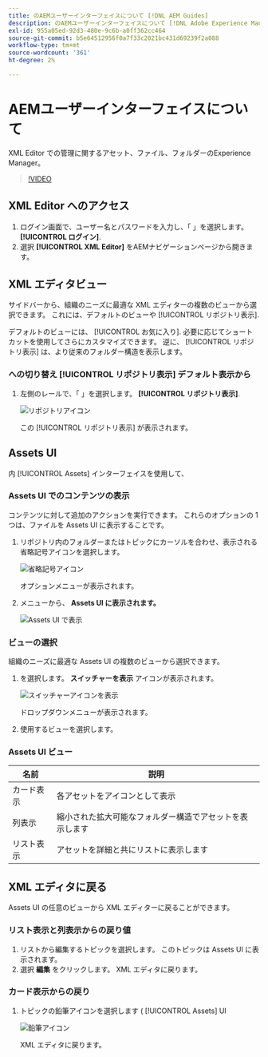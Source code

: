 ```yaml
---
title: のAEMユーザーインターフェイスについて [!DNL AEM Guides]
description: のAEMユーザーインターフェイスについて [!DNL Adobe Experience Manager Guides]
exl-id: 955a05ed-92d3-480e-9c6b-a0ff362cc464
source-git-commit: b5e64512956f0a7f33c2021bc431d69239f2a088
workflow-type: tm+mt
source-wordcount: '361'
ht-degree: 2%

---
```


# AEMユーザーインターフェイスについて

XML Editor での管理に関するアセット、ファイル、フォルダーのExperience Manager。

>[!VIDEO](https://video.tv.adobe.com/v/336659?quality=12&learn=on)

## XML Editor へのアクセス

1. ログイン画面で、ユーザー名とパスワードを入力し、「 」を選択します。 **[!UICONTROL ログイン]**.
2. 選択 **[!UICONTROL XML Editor]** をAEMナビゲーションページから開きます。

## XML エディタビュー

サイドバーから、組織のニーズに最適な XML エディターの複数のビューから選択できます。 これには、デフォルトのビューや [!UICONTROL リポジトリ表示].

デフォルトのビューには、 [!UICONTROL お気に入り]. 必要に応じてショートカットを使用してさらにカスタマイズできます。 逆に、 [!UICONTROL リポジトリ表示] は、より従来のフォルダー構造を表示します。

### への切り替え [!UICONTROL リポジトリ表示] デフォルト表示から

1. 左側のレールで、「 」を選択します。 **[!UICONTROL リポジトリ表示]**.

   ![リポジトリアイコン](images/common/repository-icon.png)

   この [!UICONTROL リポジトリ表示] が表示されます。

## Assets UI

内 [!UICONTROL Assets] インターフェイスを使用して、

### Assets UI でのコンテンツの表示

コンテンツに対して追加のアクションを実行できます。 これらのオプションの 1 つは、ファイルを Assets UI に表示することです。

1. リポジトリ内のフォルダーまたはトピックにカーソルを合わせ、表示される省略記号アイコンを選択します。

   ![省略記号アイコン](images/lesson-2/options-menu-with-markings.png)

   オプションメニューが表示されます。

1. メニューから、 **Assets UI に表示されます。**

   ![Assets UI で表示](images/lesson-2/assets-ui.png)


### ビューの選択

組織のニーズに最適な Assets UI の複数のビューから選択できます。

1. を選択します。 **スイッチャーを表示** アイコンが表示されます。

   ![スイッチャーアイコンを表示](images/lesson-2/view-switcher.png)

   ドロップダウンメニューが表示されます。

1. 使用するビューを選択します。

### Assets UI ビュー

| 名前 | 説明 |
| --- | --- |
| カード表示 | 各アセットをアイコンとして表示 |
| 列表示 | 縮小された拡大可能なフォルダー構造でアセットを表示します |
| リスト表示 | アセットを詳細と共にリストに表示します |

## XML エディタに戻る

Assets UI の任意のビューから XML エディターに戻ることができます。

### リスト表示と列表示からの戻り値

1. リストから編集するトピックを選択します。
このトピックは Assets UI に表示されます。
2. 選択 **編集** をクリックします。
XML エディタに戻ります。

### カード表示からの戻り

1. トピックの鉛筆アイコンを選択します ( [!UICONTROL Assets] UI

   ![鉛筆アイコン](images/lesson-2/return-card-view.png)

   XML エディタに戻ります。
